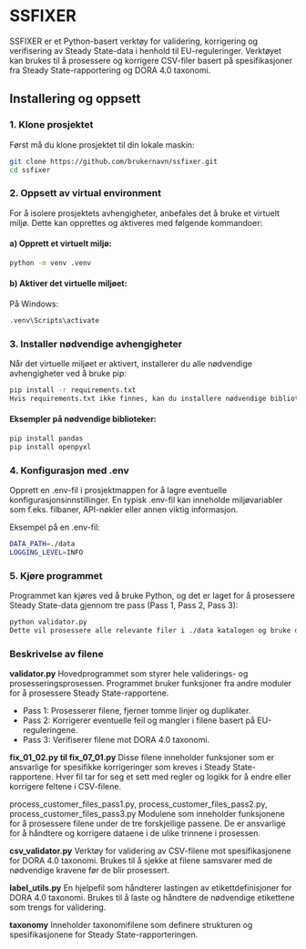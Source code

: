 # SSFIXER

SSFIXER er et Python-basert verktøy for validering, korrigering og verifisering av Steady State-data i henhold til EU-reguleringer. Verktøyet kan brukes til å prosessere og korrigere CSV-filer basert på spesifikasjoner fra Steady State-rapportering og DORA 4.0 taxonomi.

## Installering og oppsett

### 1. Klone prosjektet
Først må du klone prosjektet til din lokale maskin:

```bash
git clone https://github.com/brukernavn/ssfixer.git
cd ssfixer
```

### 2. Oppsett av virtual environment
For å isolere prosjektets avhengigheter, anbefales det å bruke et virtuelt miljø. Dette kan opprettes og aktiveres med følgende kommandoer:

#### a) Opprett et virtuelt miljø:

```bash
python -m venv .venv
```

#### b) Aktiver det virtuelle miljøet:
På Windows:

```bash
.venv\Scripts\activate
```

### 3. Installer nødvendige avhengigheter
Når det virtuelle miljøet er aktivert, installerer du alle nødvendige avhengigheter ved å bruke pip:

```bash
pip install -r requirements.txt
Hvis requirements.txt ikke finnes, kan du installere nødvendige biblioteker manuelt (se eksempel nedenfor).
```

#### Eksempler på nødvendige biblioteker:
```bash
pip install pandas
pip install openpyxl
```

### 4. Konfigurasjon med .env
Opprett en .env-fil i prosjektmappen for å lagre eventuelle konfigurasjonsinnstillinger. En typisk .env-fil kan inneholde miljøvariabler som f.eks. filbaner, API-nøkler eller annen viktig informasjon.

Eksempel på en .env-fil:

```bash
DATA_PATH=./data
LOGGING_LEVEL=INFO
```

### 5. Kjøre programmet
Programmet kan kjøres ved å bruke Python, og det er laget for å prosessere Steady State-data gjennom tre pass (Pass 1, Pass 2, Pass 3):

```bash
python validator.py
Dette vil prosessere alle relevante filer i ./data katalogen og bruke de definisjonene og korrigeringene som er spesifisert i filene.
```

### Beskrivelse av filene
**validator.py**
Hovedprogrammet som styrer hele validerings- og prosesseringsprosessen. Programmet bruker funksjoner fra andre moduler for å prosessere Steady State-rapportene.

- Pass 1: Prosesserer filene, fjerner tomme linjer og duplikater.
- Pass 2: Korrigerer eventuelle feil og mangler i filene basert på EU-reguleringene.
- Pass 3: Verifiserer filene mot DORA 4.0 taxonomi.

**fix_01_02.py til fix_07_01.py**
Disse filene inneholder funksjoner som er ansvarlige for spesifikke korrigeringer som kreves i Steady State-rapportene. Hver fil tar for seg et sett med regler og logikk for å endre eller korrigere feltene i CSV-filene.

process_customer_files_pass1.py, process_customer_files_pass2.py, process_customer_files_pass3.py
Modulene som inneholder funksjonene for å prosessere filene under de tre forskjellige passene. De er ansvarlige for å håndtere og korrigere dataene i de ulike trinnene i prosessen.

**csv_validator.py**
Verktøy for validering av CSV-filene mot spesifikasjonene for DORA 4.0 taxonomi. Brukes til å sjekke at filene samsvarer med de nødvendige kravene før de blir prosessert.

**label_utils.py**
En hjelpefil som håndterer lastingen av etikettdefinisjoner for DORA 4.0 taxonomi. Brukes til å laste og håndtere de nødvendige etikettene som trengs for validering.

**taxonomy**
Inneholder taxonomifilene som definere strukturen og spesifikasjonene for Steady State-rapporteringen.
